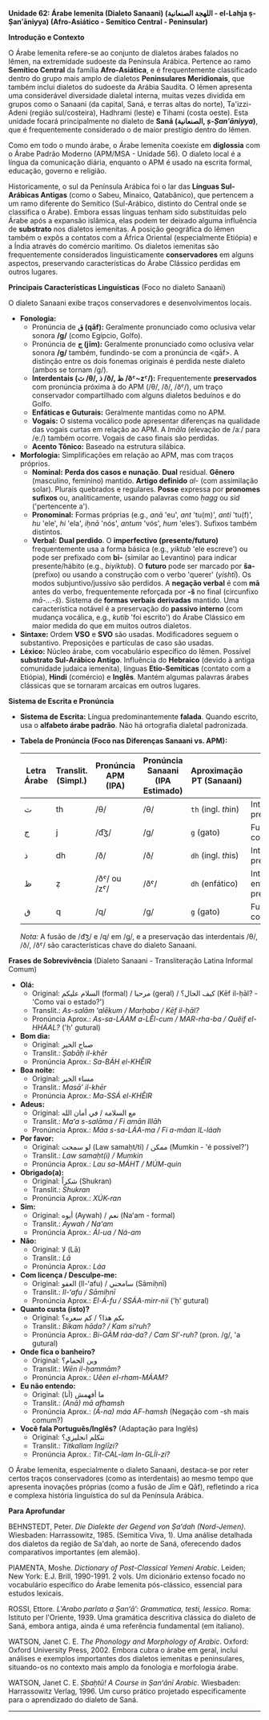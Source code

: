 **Unidade 62: Árabe Iemenita (Dialeto Sanaani) (اللهجة الصنعانية - el-Lahja ṣ-Ṣanʻāniyya) (Afro-Asiático - Semítico Central - Peninsular)**

**Introdução e Contexto**

O Árabe Iemenita refere-se ao conjunto de dialetos árabes falados no Iêmen, na extremidade sudoeste da Península Arábica. Pertence ao ramo **Semítico Central** da família **Afro-Asiática**, e é frequentemente classificado dentro do grupo mais amplo de dialetos **Peninsulares Meridionais**, que também inclui dialetos do sudoeste da Arábia Saudita. O Iêmen apresenta uma considerável diversidade dialetal interna, muitas vezes dividida em grupos como o Sanaani (da capital, Saná, e terras altas do norte), Ta'izzi-Adeni (região sul/costeira), Hadhrami (leste) e Tihami (costa oeste). Esta unidade focará principalmente no dialeto de **Saná (الصنعانية, *ṣ-Ṣanʻāniyya*)**, que é frequentemente considerado o de maior prestígio dentro do Iêmen.

Como em todo o mundo árabe, o Árabe Iemenita coexiste em **diglossia** com o Árabe Padrão Moderno (APM/MSA - Unidade 56). O dialeto local é a língua da comunicação diária, enquanto o APM é usado na escrita formal, educação, governo e religião.

Historicamente, o sul da Península Arábica foi o lar das **Línguas Sul-Arábicas Antigas** (como o Sabeu, Minaico, Qatabânico), que pertencem a um ramo diferente do Semítico (Sul-Arábico, distinto do Central onde se classifica o Árabe). Embora essas línguas tenham sido substituídas pelo Árabe após a expansão islâmica, elas podem ter deixado alguma influência de **substrato** nos dialetos iemenitas. A posição geográfica do Iêmen também o expôs a contatos com a África Oriental (especialmente Etiópia) e a Índia através do comércio marítimo. Os dialetos iemenitas são frequentemente considerados linguisticamente **conservadores** em alguns aspectos, preservando características do Árabe Clássico perdidas em outros lugares.

**Principais Características Linguísticas** (Foco no dialeto Sanaani)

O dialeto Sanaani exibe traços conservadores e desenvolvimentos locais.

*   **Fonologia:**
    *   Pronúncia de **ق (qāf):** Geralmente pronunciado como oclusiva velar sonora **/ɡ/** (como Egípcio, Golfo).
    *   Pronúncia de **ج (jīm):** Geralmente pronunciado como oclusiva velar sonora **/ɡ/** também, fundindo-se com a pronúncia de <qāf>. A distinção entre os dois fonemas originais é perdida neste dialeto (ambos se tornam /ɡ/).
    *   **Interdentais (ث /θ/, ذ /ð/, ظ /ðˤ~zˤ/):** Frequentemente **preservados** com pronúncia próxima à do APM (/θ/, /ð/, /ðˤ/), um traço conservador compartilhado com alguns dialetos beduínos e do Golfo.
    *   **Enfáticas e Guturais:** Geralmente mantidas como no APM.
    *   **Vogais:** O sistema vocálico pode apresentar diferenças na qualidade das vogais curtas em relação ao APM. A *Imāla* (elevação de /aː/ para /eː/) também ocorre. Vogais de caso finais são perdidas.
    *   **Acento Tônico:** Baseado na estrutura silábica.
*   **Morfologia:** Simplificações em relação ao APM, mas com traços próprios.
    *   **Nominal:** **Perda dos casos e nunação**. **Dual** residual. **Gênero** (masculino, feminino) mantido. **Artigo definido** *al-* (com assimilação solar). Plurais quebrados e regulares. **Posse** expressa por **pronomes sufixos** ou, analiticamente, usando palavras como *ḥagg* ou *sid* ('pertencente a').
    *   **Pronominal:** Formas próprias (e.g., *anā* 'eu', *ant* 'tu(m)', *anti* 'tu(f)', *hu* 'ele', *hi* 'ela', *iḥnā* 'nós', *antum* 'vós', *hum* 'eles'). Sufixos também distintos.
    *   **Verbal:** **Dual perdido**. O **imperfectivo (presente/futuro)** frequentemente usa a forma básica (e.g., *yiktub* 'ele escreve') ou pode ser prefixado com **bi-** (similar ao Levantino) para indicar presente/hábito (e.g., *biyiktub*). O **futuro** pode ser marcado por **ša-** (prefixo) ou usando a construção com o verbo 'querer' (*yishtī*). Os modos subjuntivo/jussivo são perdidos. A **negação verbal** é com **mā** antes do verbo, frequentemente reforçada por **-š** no final (circunfixo *mā-...-š*). Sistema de **formas verbais derivadas** mantido. Uma característica notável é a preservação do **passivo interno** (com mudança vocálica, e.g., *kutib* 'foi escrito') do Árabe Clássico em maior medida do que em muitos outros dialetos.
*   **Sintaxe:** Ordem **VSO** e **SVO** são usadas. Modificadores seguem o substantivo. Preposições e partículas de caso são usadas.
*   **Léxico:** Núcleo árabe, com vocabulário específico do Iêmen. Possível **substrato Sul-Arábico Antigo**. Influência do **Hebraico** (devido à antiga comunidade judaica iemenita), línguas **Etio-Semíticas** (contato com a Etiópia), **Hindi** (comércio) e **Inglês**. Mantém algumas palavras árabes clássicas que se tornaram arcaicas em outros lugares.

**Sistema de Escrita e Pronúncia**

*   **Sistema de Escrita:** Língua predominantemente **falada**. Quando escrito, usa o **alfabeto árabe padrão**. Não há ortografia dialetal padronizada.

*   **Tabela de Pronúncia (Foco nas Diferenças Sanaani vs. APM):**

    | Letra Árabe | Translit. (Simpl.) | Pronúncia APM (IPA) | Pronúncia Sanaani (IPA Estimado) | Aproximação PT (Sanaani) | Notas |
    |---|---|---|---|---|---|
    | ث | th | /θ/ | /θ/ | `th` (ingl. *th*in) | Interdental preservada |
    | ج | j | /d͡ʒ/ | /ɡ/ | `g` (gato) | Fundiu com Qāf |
    | ذ | dh | /ð/ | /ð/ | `dh` (ingl. *th*is) | Interdental preservada |
    | ظ | ẓ | /ðˤ/ ou /zˤ/ | /ðˤ/ | `dh` (enfático) | Interdental enfática preservada |
    | ق | q | /q/ | /ɡ/ | `g` (gato) | Fundiu com Jīm |

    *Nota:* A fusão de /d͡ʒ/ e /q/ em /ɡ/, e a preservação das interdentais /θ/, /ð/, /ðˤ/ são características chave do dialeto Sanaani.

**Frases de Sobrevivência** (Dialeto Sanaani - Transliteração Latina Informal Comum)

*   **Olá:**
    *   Original: السلام عليكم (formal) / مرحبا (geral) / كيف الحال؟ (Kēf il-ḥāl? - 'Como vai o estado?')
    *   Translit.: *As-salām ʻalēkum / Marḥaba / Kēf il-ḥāl?*
    *   Pronúncia Aprox.: *As-sa-LÁAM a-LÊI-cum / MAR-rha-ba / Quêif el-HHÁAL?* ('ḥ' gutural)
*   **Bom dia:**
    *   Original: صباح الخير
    *   Translit.: *Ṣabāḥ il-khēr*
    *   Pronúncia Aprox.: *Sa-BÁH el-KHÊIR*
*   **Boa noite:**
    *   Original: مساء الخير
    *   Translit.: *Masāʼ il-khēr*
    *   Pronúncia Aprox.: *Ma-SSÁ el-KHÊIR*
*   **Adeus:**
    *   Original: مع السلامة / في أمان الله
    *   Translit.: *Maʻa s-salāma / Fi amān Illāh*
    *   Pronúncia Aprox.: *Máa s-sa-LÁA-ma / Fi a-mâan IL-láah*
*   **Por favor:**
    *   Original: لو سمحت (Law samaḥt/ti) / ممكن (Mumkin - 'é possível?')
    *   Translit.: *Law samaḥt(i) / Mumkin*
    *   Pronúncia Aprox.: *Lau sa-MÁHT / MÚM-quin*
*   **Obrigado(a):**
    *   Original: شكراً (Shukran)
    *   Translit.: *Shukran*
    *   Pronúncia Aprox.: *XÚK-ran*
*   **Sim:**
    *   Original: أيوه (Aywah) / نعم (Naʻam - formal)
    *   Translit.: *Aywah / Naʻam*
    *   Pronúncia Aprox.: *ÁI-ua / Ná-am*
*   **Não:**
    *   Original: لا (Lā)
    *   Translit.: *Lā*
    *   Pronúncia Aprox.: *Láa*
*   **Com licença / Desculpe-me:**
    *   Original: العفو (Il-ʻafu) / سامحني (Sāmiḥnī)
    *   Translit.: *Il-ʻafu / Sāmiḥnī*
    *   Pronúncia Aprox.: *El-Á-fu / SSÁA-mirr-nii* ('ḥ' gutural)
*   **Quanto custa (isto)?**
    *   Original: بكم هذا؟ / كم سعره؟
    *   Translit.: *Bikam hāda? / Kam siʻruh?*
    *   Pronúncia Aprox.: *Bi-GÀM ráa-da? / Cam SI'-ruh?* (pron. /g/, 'a gutural)
*   **Onde fica o banheiro?**
    *   Original: وين الحمام؟
    *   Translit.: *Wēn il-ḥammām?*
    *   Pronúncia Aprox.: *Uêen el-rham-MÁAM?*
*   **Eu não entendo:**
    *   Original: (أنا) ما أفهمش
    *   Translit.: *(Anā) mā afhamsh*
    *   Pronúncia Aprox.: *(Á-na) máa AF-hamsh* (Negação com -sh mais comum?)
*   **Você fala Português/Inglês?** (Adaptação para Inglês)
    *   Original: تتكلم انجليزي؟
    *   Translit.: *Titkallam Inglīzi?*
    *   Pronúncia Aprox.: *Tit-CAL-lam In-GLÍI-zi?*

O Árabe Iemenita, especialmente o dialeto Sanaani, destaca-se por reter certos traços conservadores (como as interdentais) ao mesmo tempo que apresenta inovações próprias (como a fusão de Jīm e Qāf), refletindo a rica e complexa história linguística do sul da Península Arábica.

**Para Aprofundar**

BEHNSTEDT, Peter. *Die Dialekte der Gegend von Ṣaʻdah (Nord-Jemen)*. Wiesbaden: Harrassowitz, 1985. (Semitica Viva, 1). Uma análise detalhada dos dialetos da região de Sa'dah, ao norte de Saná, oferecendo dados comparativos importantes (em alemão).

PIAMENTA, Moshe. *Dictionary of Post-Classical Yemeni Arabic*. Leiden; New York: E.J. Brill, 1990-1991. 2 vols. Um dicionário extenso focado no vocabulário específico do Árabe Iemenita pós-clássico, essencial para estudos lexicais.

ROSSI, Ettore. *L'Arabo parlato a Ṣanʻāʼ: Grammatica, testi, lessico*. Roma: Istituto per l'Oriente, 1939. Uma gramática descritiva clássica do dialeto de Saná, embora antiga, ainda é uma referência fundamental (em italiano).

WATSON, Janet C. E. *The Phonology and Morphology of Arabic*. Oxford: Oxford University Press, 2002. Embora cubra o árabe em geral, inclui análises e exemplos importantes dos dialetos iemenitas e peninsulares, situando-os no contexto mais amplo da fonologia e morfologia árabe.

WATSON, Janet C. E. *Ṣbaḥtū! A Course in Ṣanʻānī Arabic*. Wiesbaden: Harrassowitz Verlag, 1996. Um curso prático projetado especificamente para o aprendizado do dialeto de Saná.

---
